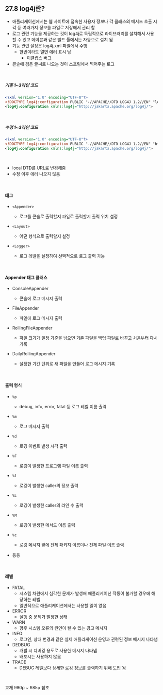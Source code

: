 ## 27.8 log4j란?

- 애플리케이션에서는 웹 사이트에 접속한 사용자 정보나 각 클래스의 메서드 호출 시각 등 여러가지 정보를 파일로 저장해서 관리 함
- 로그 관련 기능을 제공하는 것이 log4j로 독립적으로 라이브러리를 설치해서 사용 할 수 있고 메이븐과 같은 빌드 툴에서는 자동으로 설치 됨
- 기능 관련 설정은 log4j.xml 파일에서 수행
  - 한번이라도 열면 에러 표시 남
    - 이클립스 버그
- 콘솔에 검은 글씨로 나오는 것이 스프링에서 찍어주는 로그

<br/>

##### 기존 1~3라인 코드

```xml
<?xml version="1.0" encoding="UTF-8"?>
<!DOCTYPE log4j:configuration PUBLIC "-//APACHE//DTD LOG4J 1.2//EN" "log4j.dtd">
<log4j:configuration xmlns:log4j="http://jakarta.apache.org/log4j/">

```

<br/>

##### 수정 1~3라인 코드

```xml
<?xml version="1.0" encoding="UTF-8"?>
<!DOCTYPE log4j:configuration PUBLIC "-//APACHE//DTD LOG4J 1.2//EN" "http://logging.apache.org/log4j/1.2/apidocs/org/apache/log4j/xml/doc-files/log4j.dtd">
<log4j:configuration xmlns:log4j="http://jakarta.apache.org/log4j/">

```

<br/>

- local DTD를 URL로 변경해줌
- 수정 이후 에러 나오지 않음

<br/>

#### 태그

- `<Appender>`
  - 로그를 콘솔로 출력할지 파일로 출력할지 출력 위치 설정
- `<Layout>`
  - 어떤 형식으로 출력할지 설정

- `<Logger>`
  - 로그 레벨을 설정하여 선택적으로 로그 출력 가능

<br/>

#### Appender 태그 클래스

- ConsoleAppender
  - 콘솔에 로그 메시지 출력
- FileAppender
  - 파일에 로그 메시지 출력

- RollingFileAppender
  - 파일 크기가 일정 기준을 넘으면 기존 파일을 백업 파일로 바꾸고 처음부터 다시 기록
- DailyRollingAppender
  - 설정한 기간 단위로 새 파일을 만들어 로그 메시지 기록

<br/>

#### 출력 형식

- `%p`
  - debug, info, error, fatal 등 로그 레벨 이름 출력

- `%m`
  - 로그 메시지 출력
- `%d`
  - 로깅 이벤트 발생 시각 출력
- `%F`
  - 로깅이 발생한 프로그램 파일 이름 출력
- `%l`
  - 로깅이 발생한 caller의 정보 출력
- `%L`
  - 로깅이 발생한 caller의 라인 수 출력
- `%M`
  - 로깅이 발생한 메서드 이름 출력
- `%c`
  - 로깅 메시지 앞에 전체 패키지 이름이나 전체 파일 이름 출력
- 등등

<br/>

#### 레벨

- FATAL
  - 시스템 차원에서 심각한 문제가 발생해 애플리케이션 작동이 불가할 경우에 해당하는 레벨
  - 일반적으로 애플리케이션에서는 사용할 일이 없음
- ERROR
  - 실행  중 문제가 발생한 상태
- WARN
  - 향후 시스템 오류의 원인이 될 수 있는 경고 메시지
- INFO
  - 로그인, 상태 변경과 같은 실제 애플리케이션 운영과 관련된 정보 메시지 나타냄
- DEDBUG
  - 개발 시 디버깅 용도로 사용한 메시지 나타냄
  - 배포시는 사용하지 않음
- TRACE
  - DEBUG 레벨보다 상세한 로깅 정보를 출력하기 위해 도입 됨

<br/>

교재 980p ~ 985p 참조 